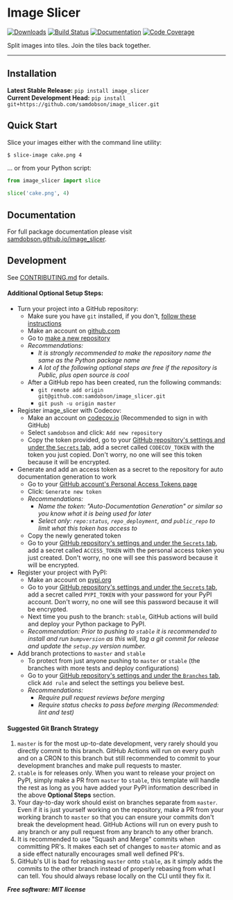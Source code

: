 # Image Slicer

[![Downloads](https://pepy.tech/badge/image-slicer)](https://pepy.tech/project/image-slicer)
[![Build Status](https://github.com/samdobson/image_slicer/workflows/Build%20Master/badge.svg)](https://github.com/samdobson/image_slicer/actions)
[![Documentation](https://github.com/samdobson/image_slicer/workflows/Documentation/badge.svg)](https://samdobson.github.io/image_slicer)
[![Code Coverage](https://codecov.io/gh/samdobson/image_slicer/branch/master/graph/badge.svg)](https://codecov.io/gh/samdobson/image_slicer)

Split images into tiles. Join the tiles back together.

---

## Installation
**Latest Stable Release:** `pip install image_slicer`<br>
**Current Development Head:** `pip install git+https://github.com/samdobson/image_slicer.git`

## Quick Start

Slice your images either with the command line utility:

```bash
$ slice-image cake.png 4
```

... or from your Python script:

```python
from image_slicer import slice

slice('cake.png', 4)
```

## Documentation
For full package documentation please visit [samdobson.github.io/image_slicer](https://samdobson.github.io/image_slicer).

## Development
See [CONTRIBUTING.md](CONTRIBUTING.md) for details.

#### Additional Optional Setup Steps:
* Turn your project into a GitHub repository:
  * Make sure you have `git` installed, if you don't, [follow these instructions](https://git-scm.com/book/en/v2/Getting-Started-Installing-Git)
  * Make an account on [github.com](https://github.com)
  * Go to [make a new repository](https://github.com/new)
  * _Recommendations:_
    * _It is strongly recommended to make the repository name the same as the Python
    package name_
    * _A lot of the following optional steps are *free* if the repository is Public,
    plus open source is cool_
  * After a GitHub repo has been created, run the following commands:
    * `git remote add origin git@github.com:samdobson/image_slicer.git`
    * `git push -u origin master`
* Register image_slicer with Codecov:
  * Make an account on [codecov.io](https://codecov.io)
  (Recommended to sign in with GitHub)
  * Select `samdobson` and click: `Add new repository`
  * Copy the token provided, go to your [GitHub repository's settings and under the `Secrets` tab](https://github.com/samdobson/image_slicer/settings/secrets),
  add a secret called `CODECOV_TOKEN` with the token you just copied.
  Don't worry, no one will see this token because it will be encrypted.
* Generate and add an access token as a secret to the repository for auto documentation
generation to work
  * Go to your [GitHub account's Personal Access Tokens page](https://github.com/settings/tokens)
  * Click: `Generate new token`
  * _Recommendations:_
    * _Name the token: "Auto-Documentation Generation" or similar so you know what it
    is being used for later_
    * _Select only: `repo:status`, `repo_deployment`, and `public_repo` to limit what
    this token has access to_
  * Copy the newly generated token
  * Go to your [GitHub repository's settings and under the `Secrets` tab](https://github.com/samdobson/image_slicer/settings/secrets),
  add a secret called `ACCESS_TOKEN` with the personal access token you just created.
  Don't worry, no one will see this password because it will be encrypted.
* Register your project with PyPI:
  * Make an account on [pypi.org](https://pypi.org)
  * Go to your [GitHub repository's settings and under the `Secrets` tab](https://github.com/samdobson/image_slicer/settings/secrets),
  add a secret called `PYPI_TOKEN` with your password for your PyPI account.
  Don't worry, no one will see this password because it will be encrypted.
  * Next time you push to the branch: `stable`, GitHub actions will build and deploy
  your Python package to PyPI.
  * _Recommendation: Prior to pushing to `stable` it is recommended to install and run
  `bumpversion` as this will,
  tag a git commit for release and update the `setup.py` version number._
* Add branch protections to `master` and `stable`
    * To protect from just anyone pushing to `master` or `stable` (the branches with
    more tests and deploy
    configurations)
    * Go to your [GitHub repository's settings and under the `Branches` tab](https://github.com/samdobson/image_slicer/settings/branches), click `Add rule` and select the
    settings you believe best.
    * _Recommendations:_
      * _Require pull request reviews before merging_
      * _Require status checks to pass before merging (Recommended: lint and test)_

#### Suggested Git Branch Strategy
1. `master` is for the most up-to-date development, very rarely should you directly
commit to this branch. GitHub Actions will run on every push and on a CRON to this
branch but still recommended to commit to your development branches and make pull
requests to master.
2. `stable` is for releases only. When you want to release your project on PyPI, simply
make a PR from `master` to `stable`, this template will handle the rest as long as you
have added your PyPI information described in the above **Optional Steps** section.
3. Your day-to-day work should exist on branches separate from `master`. Even if it is
just yourself working on the repository, make a PR from your working branch to `master`
so that you can ensure your commits don't break the development head. GitHub Actions
will run on every push to any branch or any pull request from any branch to any other
branch.
4. It is recommended to use "Squash and Merge" commits when committing PR's. It makes
each set of changes to `master` atomic and as a side effect naturally encourages small
well defined PR's.
5. GitHub's UI is bad for rebasing `master` onto `stable`, as it simply adds the
commits to the other branch instead of properly rebasing from what I can tell. You
should always rebase locally on the CLI until they fix it.


***Free software: MIT license***

